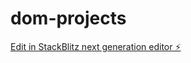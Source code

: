 # dom-projects

[Edit in StackBlitz next generation editor ⚡️](https://stackblitz.com/~/github.com/ahsan-do/dom-projects)